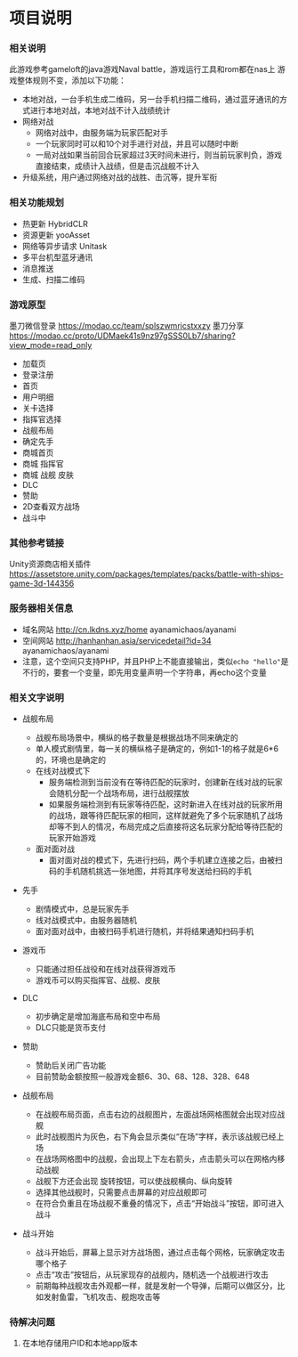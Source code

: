# 项目说明

### 相关说明
此游戏参考gameloft的java游戏Naval battle，游戏运行工具和rom都在nas上
游戏整体规则不变，添加以下功能：
- 本地对战，一台手机生成二维码，另一台手机扫描二维码，通过蓝牙通讯的方式进行本地对战，本地对战不计入战绩统计
- 网络对战
    - 网络对战中，由服务端为玩家匹配对手
    - 一个玩家同时可以和10个对手进行对战，并且可以随时中断
    - 一局对战如果当前回合玩家超过3天时间未进行，则当前玩家判负，游戏直接结束，成绩计入战绩，但是击沉战舰不计入
- 升级系统，用户通过网络对战的战胜、击沉等，提升军衔

### 相关功能规划
- 热更新 HybridCLR
- 资源更新 yooAsset
- 网络等异步请求 Unitask
- 多平台机型蓝牙通讯
- 消息推送
- 生成、扫描二维码

### 游戏原型
墨刀微信登录 https://modao.cc/team/splszwmrjcstxxzy
墨刀分享 https://modao.cc/proto/UDMaek41s9nz97gSSS0Lb7/sharing?view_mode=read_only
- 加载页
- 登录注册
- 首页
- 用户明细
- 关卡选择
- 指挥官选择
- 战舰布局
- 确定先手
- 商城首页
- 商城 指挥官
- 商城 战舰 皮肤
- DLC
- 赞助
- 2D查看双方战场
- 战斗中

### 其他参考链接
Unity资源商店相关插件 https://assetstore.unity.com/packages/templates/packs/battle-with-ships-game-3d-144356

### 服务器相关信息
- 域名网站 http://cn.lkdns.xyz/home ayanamichaos/ayanami
- 空间网站 http://hanhanhan.asia/servicedetail?id=34 ayanamichaos/ayanami
- 注意，这个空间只支持PHP，并且PHP上不能直接输出，类似`echo "hello"`是不行的，要套一个变量，即先用变量声明一个字符串，再echo这个变量

### 相关文字说明
- 战舰布局
    - 战舰布局场景中，横纵的格子数量是根据战场不同来确定的
    - 单人模式剧情里，每一关的横纵格子是确定的，例如1-1的格子就是6*6的，环境也是确定的
    - 在线对战模式下
        - 服务端检测到当前没有在等待匹配的玩家时，创建新在线对战的玩家会随机分配一个战场布局，进行战舰摆放
        - 如果服务端检测到有玩家等待匹配，这时新进入在线对战的玩家所用的战场，跟等待匹配玩家的相同，这样就避免了多个玩家随机了战场却等不到人的情况，布局完成之后直接将这名玩家分配给等待匹配的玩家开始游戏
    - 面对面对战
        - 面对面对战的模式下，先进行扫码，两个手机建立连接之后，由被扫码的手机随机挑选一张地图，并将其序号发送给扫码的手机

- 先手
    - 剧情模式中，总是玩家先手
    - 线对战模式中，由服务器随机
    - 面对面对战中，由被扫码手机进行随机，并将结果通知扫码手机

- 游戏币
    - 只能通过担任战役和在线对战获得游戏币
    - 游戏币可以购买指挥官、战舰、皮肤

- DLC
    - 初步确定是增加海底布局和空中布局
    - DLC只能是货币支付

- 赞助
    - 赞助后关闭广告功能
    - 目前赞助金额按照一般游戏金额6、30、68、128、328、648

- 战舰布局
    - 在战舰布局页面，点击右边的战舰图片，左面战场网格图就会出现对应战舰
    - 此时战舰图片为灰色，右下角会显示类似“在场”字样，表示该战舰已经上场
    - 在战场网格图中的战舰，会出现上下左右箭头，点击箭头可以在网格内移动战舰
    - 战舰下方还会出现 旋转按钮，可以使战舰横向、纵向旋转
    - 选择其他战舰时，只需要点击屏幕的对应战舰即可
    - 在符合负重且在场战舰不重叠的情况下，点击“开始战斗”按钮，即可进入战斗

- 战斗开始
    - 战斗开始后，屏幕上显示对方战场图，通过点击每个网格，玩家确定攻击哪个格子
    - 点击“攻击”按钮后，从玩家现存的战舰内，随机选一个战舰进行攻击
    - 前期每种战舰攻击外观都一样，就是发射一个导弹，后期可以做区分，比如发射鱼雷，飞机攻击、舰炮攻击等

### 待解决问题
1. 在本地存储用户ID和本地app版本
